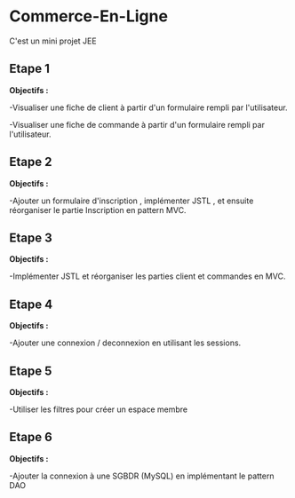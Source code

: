 # Commerce-En-Ligne

C'est un mini projet JEE 

## Etape 1 

**Objectifs :** 

  -Visualiser une fiche de client à partir d'un formulaire rempli par l'utilisateur. 

  -Visualiser une fiche de commande à partir d'un formulaire rempli par l'utilisateur.
 
## Etape 2

**Objectifs :** 

  -Ajouter un formulaire d'inscription , implémenter JSTL , et ensuite réorganiser le partie Inscription en pattern MVC.
  
## Etape 3

**Objectifs :** 

  -Implémenter JSTL et réorganiser les parties client et commandes en MVC.

## Etape 4

**Objectifs :** 

  -Ajouter une connexion / deconnexion en utilisant les sessions.
  
 ## Etape 5

**Objectifs :** 

  -Utiliser les filtres pour créer un espace membre
  
   ## Etape 6

**Objectifs :** 

  -Ajouter la connexion à une SGBDR (MySQL) en implémentant le pattern DAO




 

